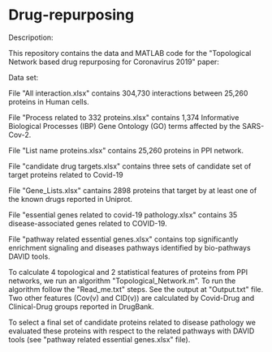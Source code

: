 # Drug-repurposing
Descripotion:

This repository contains the data and MATLAB code for the "Topological Network based drug repurposing for Coronavirus 2019" paper:

Data set:

File "All interaction.xlsx" contains 304,730 interactions between 25,260 proteins in Human cells.

File "Process related to 332 proteins.xlsx" contains 1,374 Informative Biological Processes (IBP) Gene Ontology (GO) terms affected by the SARS-Cov-2.

File "List name proteins.xlsx" contains 25,260 proteins in PPI network.

File "candidate drug targets.xlsx" contains three sets of candidate set of target proteins related to Covid-19

File "Gene_Lists.xlsx" cantains 2898 proteins that target by at least one of the known drugs reported in Uniprot.

File "essential genes related to covid-19 pathology.xlsx" contains 35 disease-associated genes related to COVID-19.

File "pathway related essential genes.xlsx" contains top significantly enrichment signaling and diseases pathways identified by bio-pathways DAVID tools.



To calculate 4 topological and 2 statistical features of proteins from PPI networks, we run an algorithm "Topological_Network.m". To run the algorithm follow the "Read_me.txt" steps. See the output at "Output.txt" file. Two other features (Cov(v) and ClD(v)) are calculated by Covid-Drug and Clinical-Drug groups reported in DrugBank.

To select a final set of candidate proteins related to disease pathology we evaluated these proteins with respect to the related pathways with DAVID tools (see "pathway related essential genes.xlsx" file).
